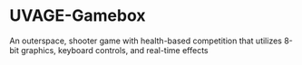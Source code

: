 # UVAGE-Gamebox
An outerspace, shooter game with health-based competition that utilizes 8-bit graphics, keyboard controls, and real-time effects
